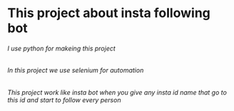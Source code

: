 # This project about insta following bot
###### I use python for makeing this project 
###### In this project we use selenium for automation
###### This project work like insta bot when you give any insta id name that go to this id and start to follow every person
